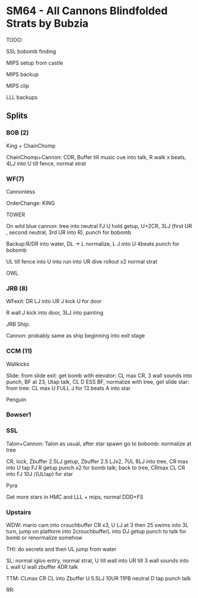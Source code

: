 # SM64 - All Cannons Blindfolded Strats by Bubzia

TODO:

SSL bobomb finding

MIPS setup from castle

MIPS backup

MIPS clip

LLL backups

## Splits

### BOB (2)

King + ChainChomp

ChainChomp+Cannon: CDR, Buffer till music cue into talk, R walk x beats,
4LJ into U till fence, normal strat

### WF(7)

Cannonless

OrderChange: KING

TOWER

On wild blue cannon: tree into neutral FJ U hold getup, U+2CR, 3LJ
(first UR , second neutral, 3rd UR into R), punch for bobomb

Backup:R/DR into water, DL -\> L normalize, L J into U 4beats punch for
bobomb

UL till fence into U into run into UR dive rollout x2 normal strat

OWL

### JRB (8)

WFexit: DR LJ into UR J kick U for door

R wall J kick into door, 3LJ into painting

JRB Ship:

Cannon: probably same as ship beginning into exit stage

### CCM (11)

Wallkicks

Slide: from slide exit: get bomb with elevator: CL max CR, 3 wall sounds
into punch, BF at 23, Utap talk, CL D ESS BF, normalize with tree, get
slide star: from tree: CL max U FULL J for 13 beats A into star

Penguin

### Bowser1

### SSL

Talon+Cannon: Talon as usual, after star spawn go to bobomb: normalize
at tree

CR, lock, Zbuffer 2.5LJ getup, Zbuffer 2.5 LJx2, 7UL 8LJ into tree, CR
max into U tap FJ R getup punch x2 for bomb talk; back to tree, CRmax CL
CR into FJ 10J /(ULtap) for star

Pyra

Get more stars in HMC and LLL + mips, normal DDD+FS

### Upstairs

WDW: mario cam into crouchbuffer CR x3, U LJ at 3 then 25 swims into 3L
turn, jump on platform into 2crouchbufferL into DJ getup punch to talk
for bomb or renormalize somehow

THI: do secrets and then UL jump from water

SL: normal igloo entry, normal strat, U till wall into UR till 3 wall
sounds into L wall U wall zbuffer 4DR talk

TTM: CLmax CR CL into Zbuffer U 5.5LJ 10UR 11PB neutral D tap punch talk

RR:
